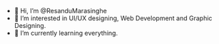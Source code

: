 - 👋 Hi, I’m @ResanduMarasinghe
- 👀 I’m interested in UI/UX designing, Web Development and Graphic Designing.
- 🌱 I’m currently learning everything.

<!---
ResanduMarasinghe/ResanduMarasinghe is a ✨ special ✨ repository because its `README.md` (this file) appears on your GitHub profile.
You can click the Preview link to take a look at your changes.
--->
